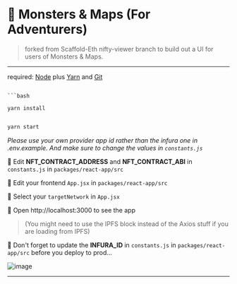 # 👹 Monsters & Maps (For Adventurers)

> forked from Scaffold-Eth nifty-viewer branch to build out a UI for users of Monsters & Maps.

---

required: [Node](https://nodejs.org/dist/latest-v12.x/) plus [Yarn](https://classic.yarnpkg.com/en/docs/install/) and [Git](https://git-scm.com/downloads)


```

```bash

yarn install

```

```bash

yarn start

```
*Please use your own provider app id rather than the infura one in .env.example. And make sure to change the values in `constants.js`*

📝 Edit **NFT_CONTRACT_ADDRESS** and **NFT_CONTRACT_ABI** in `constants.js` in `packages/react-app/src`

📝 Edit your frontend `App.jsx` in `packages/react-app/src`

📡 Select your `targetNetwork` in `App.jsx`

📱 Open http://localhost:3000 to see the app


> (You might need to use the IPFS block instead of the Axios stuff if you are loading from IPFS)

📝 Don't forget to update the **INFURA_ID** in `constants.js` in `packages/react-app/src` before you deploy to prod...

![image](https://media.discordapp.net/attachments/777649232202039326/884633802931068969/unknown.png?width=600)



---
